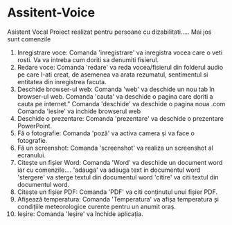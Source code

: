 # Assitent-Voice
Asistent Vocal
Proiect realizat pentru persoane cu dizabilitati.....
Mai jos sunt comenzile 

1. Inregistrare voce: Comanda 'inregistrare' va inregistra vocea care o veti rosti. Va va intreba cum doriti sa denumiti fisierul.
2. Redare voce: Comanda 'redare' va reda vocea/fisierul din folderul audio pe care l-ati creat, de asemenea va arata rezumatul, sentimentul si entitatea din inregistrea facuta.
3. Deschide browser-ul web: Comanda 'web' va deschide un nou tab în browser-ul web.
                                   Comanda 'cauta' va deschide o pagina care doriti a cauta pe internet."
                                   Comanda 'deschide' va deschide o pagina noua .com
                                    Comanda 'iesire' va inchide browserul web
4. Deschide o prezentare: Comanda 'prezentare' va deschide o prezentare PowerPoint.
5. Fă o fotografie: Comanda 'poză' va activa camera și va face o fotografie.
6. Fă un screenshot: Comanda 'screenshot' va realiza un screenshot al ecranului.
7. Citește un fișier Word: Comanda 'Word' va deschide un document word iar cu comenzile.... 
                                  'adauga' va adauga text in documentul word
                                  'stergere' va sterge textul din documentul word
                                  'citire' va citi textul din documentul word.
8. Citește un fișier PDF: Comanda 'PDF' va citi conținutul unui fișier PDF.
9. Afișează temperatura: Comanda 'Temperatura' va afișa temperatura și condițiile meteorologice curente pentru un anumit oraș.
10. Ieșire: Comanda 'Ieșire' va închide aplicația.

